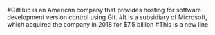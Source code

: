 #GitHub is an American company that provides hosting for software development version control using Git. 
#It is a subsidiary of Microsoft, which acquired the company in 2018 for $7.5 billion
#This is a new line